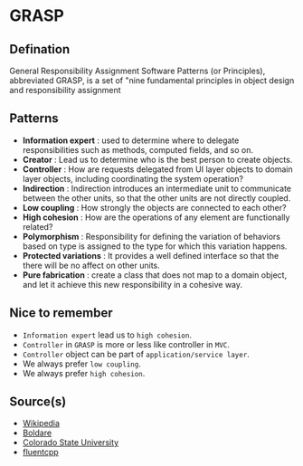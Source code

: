 # GRASP
## Defination
General Responsibility Assignment Software Patterns (or Principles), abbreviated GRASP, is a set of "nine fundamental principles in object design and responsibility assignment

## Patterns
- **Information expert** : used to determine where to delegate responsibilities such as methods, computed fields, and so on.
- **Creator** : Lead us to determine who is the best person to create objects.
- **Controller** : How are requests delegated from UI layer objects to domain layer objects, including coordinating the system operation?
- **Indirection** : Indirection introduces an intermediate unit to 
communicate between the other units, so that 
the other units are not directly coupled.
- **Low coupling** :  How strongly the objects are connected to each other?
- **High cohesion** : How are the operations of any element are functionally 
related?
- **Polymorphism** : Responsibility for defining the variation of behaviors based on type is assigned to the type for which this variation happens.
- **Protected variations** : It provides a well defined interface so that the there will be no affect on other units.
- **Pure fabrication** : create a class that does not map to a domain object, and let it achieve this new responsibility in a cohesive way.

## Nice to remember
- `Information expert` lead us to `high cohesion`.
- `Controller` in `GRASP` is more or less like controller in `MVC`.
- `Controller` object can be part of `application/service layer`.
- We always prefer `low coupling`.
- We always prefer `high cohesion`.

## Source(s)
- [Wikipedia](https://en.wikipedia.org/wiki/GRASP_(object-oriented_design))
- [Boldare](https://www.boldare.com/blog/solid-cupid-grasp-principles-object-oriented-design/#what-is-solid-and-why-is-it-more-than-just-an-acronym?-what-is-grasp-and-why-is-it-challenging?)
- [Colorado State University](https://home.cs.colorado.edu/~kena/classes/5448/f12/presentation-materials/rao.pdf)
- [fluentcpp](https://www.fluentcpp.com/2021/06/23/grasp-9-must-know-design-principles-for-code/)